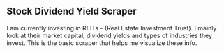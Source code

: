 ## Stock Dividend Yield Scraper

I am currently investing in REITs - (Real Estate Investment Trust). I mainly look at their market capital, dividend yields and types of industries they invest. 
This is the basic scraper that helps me visualize these info.
